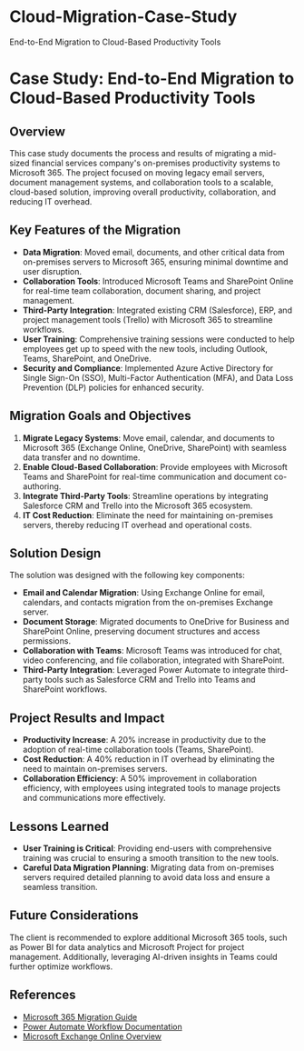 # Cloud-Migration-Case-Study
End-to-End Migration to Cloud-Based Productivity Tools
# Case Study: End-to-End Migration to Cloud-Based Productivity Tools

## Overview
This case study documents the process and results of migrating a mid-sized financial services company's on-premises productivity systems to Microsoft 365. The project focused on moving legacy email servers, document management systems, and collaboration tools to a scalable, cloud-based solution, improving overall productivity, collaboration, and reducing IT overhead.

## Key Features of the Migration
- **Data Migration**: Moved email, documents, and other critical data from on-premises servers to Microsoft 365, ensuring minimal downtime and user disruption.
- **Collaboration Tools**: Introduced Microsoft Teams and SharePoint Online for real-time team collaboration, document sharing, and project management.
- **Third-Party Integration**: Integrated existing CRM (Salesforce), ERP, and project management tools (Trello) with Microsoft 365 to streamline workflows.
- **User Training**: Comprehensive training sessions were conducted to help employees get up to speed with the new tools, including Outlook, Teams, SharePoint, and OneDrive.
- **Security and Compliance**: Implemented Azure Active Directory for Single Sign-On (SSO), Multi-Factor Authentication (MFA), and Data Loss Prevention (DLP) policies for enhanced security.

## Migration Goals and Objectives
1. **Migrate Legacy Systems**: Move email, calendar, and documents to Microsoft 365 (Exchange Online, OneDrive, SharePoint) with seamless data transfer and no downtime.
2. **Enable Cloud-Based Collaboration**: Provide employees with Microsoft Teams and SharePoint for real-time communication and document co-authoring.
3. **Integrate Third-Party Tools**: Streamline operations by integrating Salesforce CRM and Trello into the Microsoft 365 ecosystem.
4. **IT Cost Reduction**: Eliminate the need for maintaining on-premises servers, thereby reducing IT overhead and operational costs.

## Solution Design
The solution was designed with the following key components:
- **Email and Calendar Migration**: Using Exchange Online for email, calendars, and contacts migration from the on-premises Exchange server.
- **Document Storage**: Migrated documents to OneDrive for Business and SharePoint Online, preserving document structures and access permissions.
- **Collaboration with Teams**: Microsoft Teams was introduced for chat, video conferencing, and file collaboration, integrated with SharePoint.
- **Third-Party Integration**: Leveraged Power Automate to integrate third-party tools such as Salesforce CRM and Trello into Teams and SharePoint workflows.

## Project Results and Impact
- **Productivity Increase**: A 20% increase in productivity due to the adoption of real-time collaboration tools (Teams, SharePoint).
- **Cost Reduction**: A 40% reduction in IT overhead by eliminating the need to maintain on-premises servers.
- **Collaboration Efficiency**: A 50% improvement in collaboration efficiency, with employees using integrated tools to manage projects and communications more effectively.

## Lessons Learned
- **User Training is Critical**: Providing end-users with comprehensive training was crucial to ensuring a smooth transition to the new tools.
- **Careful Data Migration Planning**: Migrating data from on-premises servers required detailed planning to avoid data loss and ensure a seamless transition.

## Future Considerations
The client is recommended to explore additional Microsoft 365 tools, such as Power BI for data analytics and Microsoft Project for project management. Additionally, leveraging AI-driven insights in Teams could further optimize workflows.

## References
- [Microsoft 365 Migration Guide](https://docs.microsoft.com/en-us/microsoft-365/migration/)
- [Power Automate Workflow Documentation](https://docs.microsoft.com/en-us/power-automate/)
- [Microsoft Exchange Online Overview](https://docs.microsoft.com/en-us/exchange/exchange-online)
